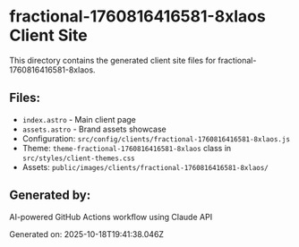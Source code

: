 # fractional-1760816416581-8xlaos Client Site

This directory contains the generated client site files for fractional-1760816416581-8xlaos.

## Files:
- `index.astro` - Main client page
- `assets.astro` - Brand assets showcase
- Configuration: `src/config/clients/fractional-1760816416581-8xlaos.js`
- Theme: `theme-fractional-1760816416581-8xlaos` class in `src/styles/client-themes.css`
- Assets: `public/images/clients/fractional-1760816416581-8xlaos/`

## Generated by:
AI-powered GitHub Actions workflow using Claude API

Generated on: 2025-10-18T19:41:38.046Z
